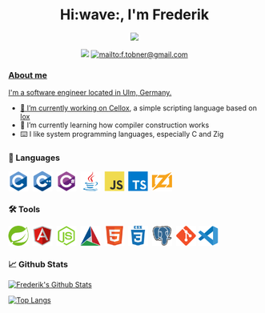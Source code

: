  <h1 align="center">Hi:wave:, I'm Frederik <width="30px"></h1>

<div id="header" align="center">
  <img src="https://media.giphy.com/media/lRLzrbhmh5pFf4jOga/giphy.gif" width="200"/>
</div>

<p align="center">  
<img src="https://img.shields.io/badge/age-26-blue">
<a href="mailto:f.tobner@gmail.com">
<img src="https://img.shields.io/badge/-Gmail-c14438?style=flat-square&logo=Gmail&logoColor=white&link=mailto:f.tobner@gmail.com" alt="mailto:f.tobner@gmail.com">
</p>


### About me

I'm a software engineer located in Ulm, Germany.

- 🔭 I’m currently working on [Cellox](https://github.com/FrederikTobner/Cellox), a simple scripting language based on [lox](https://craftinginterpreters.com/the-lox-language.html)
- 🌱 I’m currently learning how compiler construction works
- ⌨️ I like system programming languages, especially C and Zig


### :speech_balloon: Languages
  <img src="https://github.com/devicons/devicon/blob/master/icons/c/c-original.svg" title="C" alt="C" width="40" height="40"/>&nbsp;
  <img src="https://github.com/devicons/devicon/blob/master/icons/cplusplus/cplusplus-original.svg" title="C" alt="C" width="40" height="40"/>&nbsp;
   <img src="https://github.com/devicons/devicon/blob/master/icons/csharp/csharp-original.svg" title="CSharp" alt="CSharp" width="40" height="40"/>&nbsp;
  <img src="https://github.com/devicons/devicon/blob/master/icons/java/java-original.svg" title="Java" alt="Java" width="40" height="40"/>&nbsp;    <img src="https://github.com/devicons/devicon/blob/master/icons/javascript/javascript-original.svg" title="JavaScript" alt="JavaScript" width="40" height="40"/>&nbsp;
        <img src="https://github.com/devicons/devicon/blob/master/icons/typescript/typescript-original.svg" title="Typescript" alt="Typescript" width="40" height="40"/>&nbsp;
        <img src="https://github.com/devicons/devicon/blob/master/icons/zig/zig-original.svg" title="Zig" alt="Zig" width="40" height="40"/>&nbsp;
### :hammer_and_wrench: Tools
<div>
  <img src="https://github.com/devicons/devicon/blob/master/icons/spring/spring-original.svg" title="Spring" alt="Spring" width="40" height="40"/>&nbsp;
  <img src="https://github.com/devicons/devicon/blob/master/icons/angularjs/angularjs-original.svg" title="Angular" alt="Angular" width="40" height="40"/>&nbsp;
    <img src="https://github.com/devicons/devicon/blob/master/icons/nodejs/nodejs-original.svg" title="NodeJS" alt="NodeJS" width="40" height="40"/>&nbsp;
      <img src="https://github.com/devicons/devicon/blob/master/icons/cmake/cmake-original.svg" title="NodeJS" alt="NodeJS" width="40" height="40" background-color="#ffffff"/>&nbsp;
    <img src="https://github.com/devicons/devicon/blob/master/icons/html5/html5-original.svg" title="HTML5" alt="HTML" width="40" height="40"/>&nbsp;
  <img src="https://github.com/devicons/devicon/blob/master/icons/css3/css3-plain-wordmark.svg"  title="CSS3" alt="CSS" width="40" height="40"/>&nbsp;
  <img src="https://github.com/devicons/devicon/blob/master/icons/postgresql/postgresql-original.svg" title="PostgreSQL"  alt="PostgreSQL" width="40" height="40"/>&nbsp;
  <img src="https://github.com/devicons/devicon/blob/master/icons/git/git-original.svg" title="Git" **alt="Git" width="40" height="40"/>
  <img src="https://github.com/devicons/devicon/blob/master/icons/vscode/vscode-original.svg" title="Git" **alt="Git" width="40" height="40"/>
</div>

### :chart_with_upwards_trend: Github Stats

[![Frederik's Github Stats](https://github-readme-stats.vercel.app/api?username=FrederikTobner&count_private=true&theme=dracula&show_icons=true%card_width=10px)](https://github.com/FrederikTobner)

[![Top Langs](https://github-readme-stats.vercel.app/api/top-langs/?username=FrederikTobner&layout=compact&theme=dracula)](https://github.com/anuraghazra/github-readme-stats)

